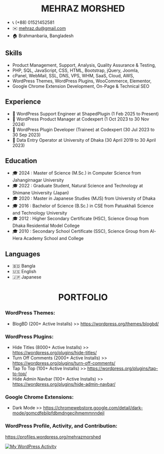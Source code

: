 <h1 align="center">MEHRAZ MORSHED</h1>

- 📞 (+88) 01521452581
- ✉️ mehraz.du@gmail.com
- 🏠 Brahmanbaria, Bangladesh

## Skills
- Product Management, Support, Analysis, Quality Assurance & Testing,
- PHP, SQL, JavaScript, CSS, HTML, Bootstrap, jQuery, Joomla,
- cPanel, WebMail, SSL, DNS, VPS, WHM, SaaS, Cloud, AWS,
- WordPress Themes, WordPress Plugins, WooCommerce, Elementor,
- Google Chrome Extension Development, On-Page & Technical SEO

## Experience
- 💼 WordPress Support Engineer at ShapedPlugin (1 Feb 2025 to Present)
- 💼 WordPress Product Manager at Codexpert (1 Oct 2023 to 30 Nov 2024)
- 💼 WordPress Plugin Developer (Trainee) at Codexpert (30 Jul 2023 to 30 Sep 2023)
- 💼 Data Entry Operator at University of Dhaka (30 April 2019 to 30 April 2023)

## Education
- 🎓 2024 : Master of Science (M.Sc.) in Computer Science from Jahangirnagar University
- 🎓 2022 : Graduate Student, Natural Science and Technology at Shimane University (Japan)
- 🎓 2020 : Master in Japanese Studies (MJS) from University of Dhaka
- 🎓 2016 : Bachelor of Science (B.Sc.) in CSE from Patuakhali Science and Technology University
- 🎓 2012 : Higher Secondary Certificate (HSC), Science Group from Dhaka Residential Model College
- 🎓 2010 : Secondary School Certificate (SSC), Science Group from Al-Hera Academy School and College

## Languages
- 🇧🇩 Bangla
- 🇺🇸 English
- 🇯🇵 Japanese

<h1 align="center">PORTFOLIO</h1>

### WordPress Themes:
- BlogBD (200+ Active Installs) >> https://wordpress.org/themes/blogbd/

### WordPress Plugins:
- Hide Titles (8000+ Active Installs) >> https://wordpress.org/plugins/hide-titles/
- Turn Off Comments (2000+ Active Installs) >> https://wordpress.org/plugins/turn-off-comments/
- Tap To Top (100+ Active Installs) >> https://wordpress.org/plugins/tap-to-top/
- Hide Admin Navbar (100+ Active Installs) >> https://wordpress.org/plugins/hide-admin-navbar/

### Google Chrome Extensions:
- Dark Mode	>> https://chromewebstore.google.com/detail/dark-mode/gomcdfebilpfdbmdngecihmemmnndejl

### WordPress Profile, Activity, and Contribution:
https://profiles.wordpress.org/mehrazmorshed

[![My WordPress Activity](https://www.cardpress.us/card?username=mehrazmorshed&badges=true)](https://www.cardpress.us/)

<!---
mehrazmorshed/mehrazmorshed is a ✨ special ✨ repository because its `README.md` (this file) appears on your GitHub profile.
You can click the Preview link to take a look at your changes.
--->
